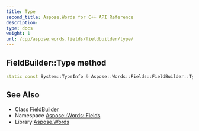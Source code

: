 ```yaml
---
title: Type
second_title: Aspose.Words for C++ API Reference
description: 
type: docs
weight: 1
url: /cpp/aspose.words.fields/fieldbuilder/type/
---
```

## FieldBuilder::Type method




```cpp
static const System::TypeInfo & Aspose::Words::Fields::FieldBuilder::Type()
```

## See Also

* Class [FieldBuilder](../)
* Namespace [Aspose::Words::Fields](../../)
* Library [Aspose.Words](../../../)
